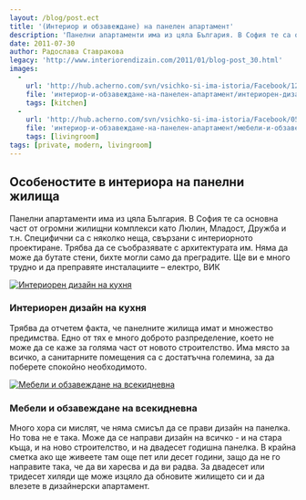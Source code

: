 ```yaml
---
layout: /blog/post.ect
title: '(Интериор и обзавеждане) на панелен апартамент'
description: 'Панелни апартаменти има из цяла България. В София те са основна част от огромни жилищни комплекси като Люлин, Младост, Дружба и т.н. Специфични са с няколко неща, свързани с интериорното проектиране. Трябва да се съобразявате с архитектурата им'
date: 2011-07-30
author: Радослава Ставракова
legacy: 'http://www.interiorendizain.com/2011/01/blog-post_30.html'
images:
  -
    url: 'http://hub.acherno.com/svn/vsichko-si-ima-istoria/Facebook/12-k.jpg'
    file: 'интериор-и-обзавеждане-на-панелен-апартамент/интериорен-дизайн-на-кухня.jpg'
    tags: [kitchen]
  -
    url: 'http://hub.acherno.com/svn/vsichko-si-ima-istoria/Facebook/05-h.jpg'
    file: 'интериор-и-обзавеждане-на-панелен-апартамент/мебели-и-обзавеждане-на-всекидневна.jpg'
    tags: [livingroom]
tags: [private, modern, livingroom]
---
```

## Особеностите в **интериора на панелни жилища**
Панелни апартаменти има из цяла България. В София те са основна част от огромни жилищни комплекси като Люлин, Младост, Дружба и т.н. Специфични са с няколко неща, свързани с интериорното проектиране. Трябва да се съобразявате с архитектурата им. Няма да може да бутате стени, бихте могли само да преградите. Ще ви е много трудно и да преправяте инсталациите – електро, ВИК

[![Интериорен дизайн на кухня](интериор-и-обзавеждане-на-панелен-апартамент/интериорен-дизайн-на-кухня.jpg)](http://acherno.bg/интериорен-дизайн/апартамент/всичко-си-има-история/интериор.html)
### Интериорен дизайн на **кухня**

Трябва да отчетем факта, че панелните жилища имат и множество предимства. Едно от тях е много доброто разпределение, което не може да се каже за голяма част от новото строителство. Има място за всичко, а санитарните помещения са с достатъчна големина, за да поберете спокойно необходимото.

[![Мебели и обзавеждане на всекидневна](интериор-и-обзавеждане-на-панелен-апартамент/мебели-и-обзавеждане-на-всекидневна.jpg)](http://acherno.bg/интериорен-дизайн/апартамент/всичко-си-има-история/интериор.html)
### Мебели и обзавеждане на **всекидневна**

Много хора си мислят, че няма смисъл да се прави дизайн на панелка. Но това не е така. Може да се направи дизайн на всичко - и на стара къща, и на ново строителство, и на двадесет годишна панелка. В крайна сметка ако ще живеете там още пет или десет години, защо да не го направите така, че да ви харесва и да ви радва. За двадесет или тридесет хиляди ще може изцяло да обновите жилището си и да влезете в дизайнерски апартамент.

